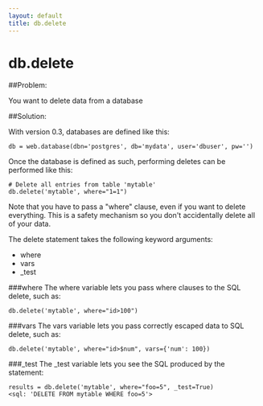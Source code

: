 ```yaml
---
layout: default
title: db.delete
---
```


# db.delete

##Problem:

You want to delete data from a database

##Solution: 

With version 0.3, databases are defined like this:

    db = web.database(dbn='postgres', db='mydata', user='dbuser', pw='')

Once the database is defined as such, performing deletes can be performed like this:
    
    # Delete all entries from table 'mytable'
    db.delete('mytable', where="1=1")

Note that you have to pass a "where" clause, even if you want to delete everything.  This is a safety mechanism so you don't accidentally delete all of your data.

The delete statement takes the following keyword arguments:

* where
* vars
* _test


###where
The where variable lets you pass where clauses to the SQL delete, such as:

    db.delete('mytable', where="id>100")


###vars
The vars variable lets you pass correctly escaped data to SQL delete, such as:

    db.delete('mytable', where="id>$num", vars={'num': 100})

###_test
The _test variable lets you see the SQL produced by the statement:

    results = db.delete('mytable', where="foo=5", _test=True) 
    <sql: 'DELETE FROM mytable WHERE foo=5'>
